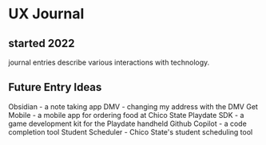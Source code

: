 # UX Journal 
## started 2022
journal entries describe various interactions with technology. 

## Future Entry Ideas
Obsidian - a note taking app
DMV - changing my address with the DMV 
Get Mobile - a mobile app for ordering food at Chico State
Playdate SDK - a game development kit for the Playdate handheld
Github Copilot - a code completion tool
Student Scheduler - Chico State's student scheduling tool
